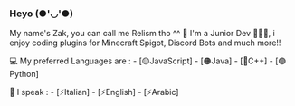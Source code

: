 ### Heyo (●'◡'●)

My name's Zak, you can call me Relism tho ^^ 🌼
I'm a Junior Dev 👨🏽‍💻, i enjoy coding plugins
for Minecraft Spigot, Discord Bots and much more!! 

  💻 My preferred Languages are :
  	- [🟡JavaScript]
  	- [🟠Java]
  	- [🔵C++]
    - [🟢Python]
    
  💬 I speak :
  	- [⚡Italian]
  	- [⚡English]
  	- [⚡Arabic]

